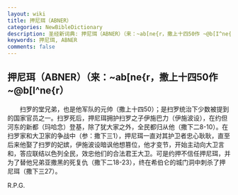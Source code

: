 ```yaml
---
layout: wiki
title: 押尼珥（ABNER）
categories: NewBibleDictionary
description: 圣经新词典: 押尼珥（ABNER）（来：~ab[ne{r，撒上十四50作 ~@b[I^ne{r）
keywords: 押尼珥, ABNER
comments: false
---
```


## 押尼珥（ABNER）（来：~ab[ne{r，撒上十四50作 ~@b[I^ne{r）

　　扫罗的堂兄弟，也是他军队的元帅（撒上十四50）；是扫罗统治下少数被提到的国家官员之一。扫罗死后，押尼珥拥护扫罗之子伊施巴力（伊施波设），在约但河东的新都（玛哈念）登基，除了犹大家之外，全民都归从他（撒下二8-10）。在扫罗家和大卫家的争战中（参：撒下三1），押尼珥一直对其护卫者忠心耿耿，直至后来他娶了扫罗的妃嫔，伊施波设暗讽他想篡位，他才变节，开始主动向大卫言和，答应联结以色列全民，效忠他们的合法君王大卫。可是约押不信任押尼珥，并为了替他兄弟亚撒黑的死复仇（撒下二18-23），终在希伯仑的城门洞中刺杀了押尼珥（撒下三27）。

R.P.G.








